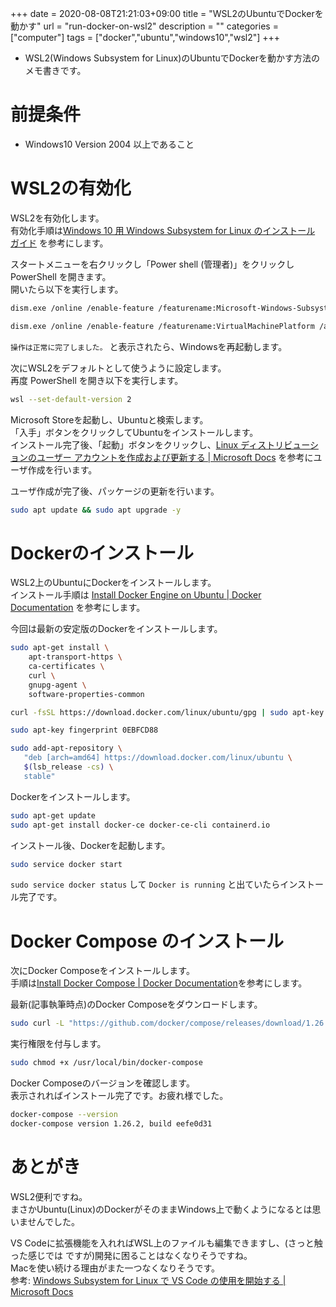 +++ 
date = 2020-08-08T21:21:03+09:00
title = "WSL2のUbuntuでDockerを動かす"
url = "run-docker-on-wsl2"
description = ""
categories = ["computer"]
tags = ["docker","ubuntu","windows10","wsl2"]
+++

* WSL2(Windows Subsystem for Linux)のUbuntuでDockerを動かす方法のメモ書きです。

# 前提条件

* Windows10 Version 2004 以上であること

# WSL2の有効化

WSL2を有効化します。  
有効化手順は[Windows 10 用 Windows Subsystem for Linux のインストール ガイド](https://docs.microsoft.com/ja-jp/windows/wsl/install-win10#install-the-windows-subsystem-for-linux) を参考にします。

スタートメニューを右クリックし「Power shell (管理者)」をクリックし PowerShell を開きます。  
開いたら以下を実行します。

```sh
dism.exe /online /enable-feature /featurename:Microsoft-Windows-Subsystem-Linux /all /norestart
```
```sh
dism.exe /online /enable-feature /featurename:VirtualMachinePlatform /all /norestart
```

`操作は正常に完了しました。` と表示されたら、Windowsを再起動します。

次にWSL2をデフォルトとして使うように設定します。  
再度 PowerShell を開き以下を実行します。
```sh
wsl --set-default-version 2
```

Microsoft Storeを起動し、Ubuntuと検索します。  
「入手」ボタンをクリックしてUbuntuをインストールします。  
インストール完了後、「起動」ボタンをクリックし、[Linux ディストリビューションのユーザー アカウントを作成および更新する | Microsoft Docs](https://docs.microsoft.com/ja-jp/windows/wsl/user-support) を参考にユーザ作成を行います。

ユーザ作成が完了後、パッケージの更新を行います。

```sh
sudo apt update && sudo apt upgrade -y
```

# Dockerのインストール

WSL2上のUbuntuにDockerをインストールします。  
インストール手順は [Install Docker Engine on Ubuntu | Docker Documentation](https://docs.docker.com/engine/install/ubuntu/) を参考にします。

今回は最新の安定版のDockerをインストールします。


```sh
sudo apt-get install \
    apt-transport-https \
    ca-certificates \
    curl \
    gnupg-agent \
    software-properties-common
```

```sh
curl -fsSL https://download.docker.com/linux/ubuntu/gpg | sudo apt-key add -
```

```sh
sudo apt-key fingerprint 0EBFCD88
```

```sh
sudo add-apt-repository \
   "deb [arch=amd64] https://download.docker.com/linux/ubuntu \
   $(lsb_release -cs) \
   stable"
```

Dockerをインストールします。
```sh
sudo apt-get update
sudo apt-get install docker-ce docker-ce-cli containerd.io
```

インストール後、Dockerを起動します。
```sh
sudo service docker start
```

`sudo service docker status` して `Docker is running` と出ていたらインストール完了です。

# Docker Compose のインストール

次にDocker Composeをインストールします。  
手順は[Install Docker Compose | Docker Documentation](https://docs.docker.com/compose/install/)を参考にします。

最新(記事執筆時点)のDocker Composeをダウンロードします。
```sh
sudo curl -L "https://github.com/docker/compose/releases/download/1.26.2/docker-compose-$(uname -s)-$(uname -m)" -o /usr/local/bin/docker-compose
```

実行権限を付与します。
```sh
sudo chmod +x /usr/local/bin/docker-compose
```

Docker Composeのバージョンを確認します。  
表示されればインストール完了です。お疲れ様でした。
```sh
docker-compose --version
docker-compose version 1.26.2, build eefe0d31
```

# あとがき
WSL2便利ですね。  
まさかUbuntu(Linux)のDockerがそのままWindows上で動くようになるとは思いませんでした。 

VS Codeに拡張機能を入れればWSL上のファイルも編集できますし、(さっと触った感じでは ですが)開発に困ることはなくなりそうですね。   
Macを使い続ける理由がまた一つなくなりそうです。  
参考: [Windows Subsystem for Linux で VS Code の使用を開始する | Microsoft Docs](https://docs.microsoft.com/ja-jp/windows/wsl/tutorials/wsl-vscode)